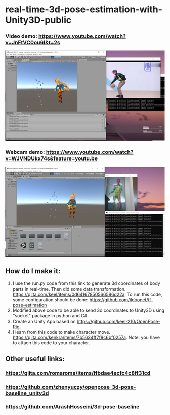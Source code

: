 # real-time-3d-pose-estimation-with-Unity3D-public


### Video demo: https://www.youtube.com/watch?v=JnFtVC0ou6I&t=2s
<img src="version1.0 demo.png"/>



### Webcam demo: https://www.youtube.com/watch?v=WJVNDUkx74s&feature=youtu.be
<img src="webcam_smoothed_real_time.png"/>




## How do I make it: 
 1. I use the run.py code from this link to generate 3d coordinates of body parts in real-time. Then did some data transformation. https://qiita.com/keel/items/0d64167850566586d22a. To run this code, some configuration should be done: https://github.com/ildoonet/tf-pose-estimation
 2. Modified above code to be able to send 3d coordinates to Unity3D using "socket" package in python and C#.
 3. Create an Unity App based on https://github.com/keel-210/OpenPose-Rig. 
 4. I learn from this code to make character move. https://qiita.com/kenkra/items/7b5634ff7f8c6bf0257a. Note: you have to attach this code to your character.



## Other useful links:
### https://qiita.com/romaroma/items/ffbdae4ecfc4c8ff31cd
### https://github.com/zhenyuczy/openpose_3d-pose-baseline_unity3d
### https://github.com/ArashHosseini/3d-pose-baseline





